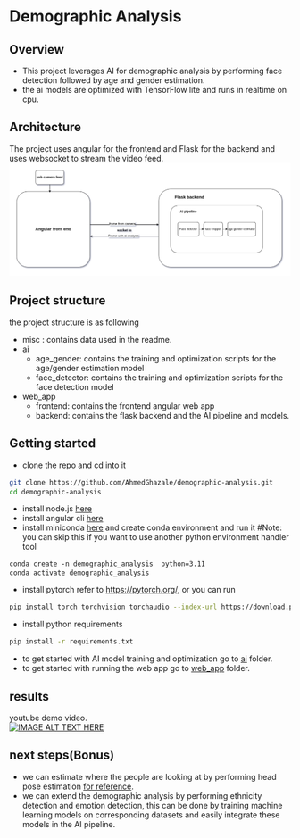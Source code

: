 # Demographic Analysis


## Overview
* This project leverages AI for demographic analysis by performing face detection followed by age and gender estimation. 
* the ai models are optimized with TensorFlow lite and runs in realtime on cpu.

## Architecture
The project uses angular for the frontend and Flask for the backend and uses websocket to stream the video feed.
![plot](./misc/architicture.png)
## Project structure
the project structure is as following
* misc : contains data used in the readme.
* ai
    * age_gender: contains the training and optimization scripts for the age/gender estimation model
    * face_detector: contains the training and optimization scripts for the face detection model
* web_app
    * frontend: contains the frontend angular web app
    * backend: contains the flask backend and the AI pipeline and models.

## Getting started
* clone the repo and cd into it
```bash
git clone https://github.com/AhmedGhazale/demographic-analysis.git
cd demographic-analysis
```
* install node.js [here](https://nodejs.org/en/download)
* install angular cli [here](https://angular.dev/installation#install-angular-cli)
* install miniconda [here](https://www.anaconda.com/download/success) and create conda environment and run it #Note: you can skip this if you want to use another python environment handler tool
```bask
conda create -n demographic_analysis  python=3.11
conda activate demographic_analysis
```
* install pytorch refer to https://pytorch.org/, or you can run
```bash
pip install torch torchvision torchaudio --index-url https://download.pytorch.org/whl/cu126
```
* install python requirements
```bash 
pip install -r requirements.txt
``` 
* to get started with AI model training and optimization go to [ai](ai/) folder.
* to get started with running the web app go to [web_app](web_app) folder.

## results
youtube demo video.   
[![IMAGE ALT TEXT HERE](https://img.youtube.com/vi/blZiJh9m8co/0.jpg)](https://www.youtube.com/watch?v=blZiJh9m8co)

## next steps(Bonus)

* we can estimate where the people are looking at by performing head pose estimation [for reference](https://github.com/thohemp/6drepnet360).
* we can extend the demographic analysis by performing ethnicity detection and emotion detection, this can be done by training machine learning models on corresponding datasets and easily integrate these models in the AI pipeline.  

